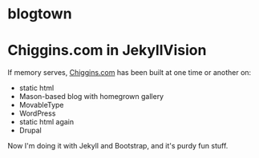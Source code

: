 blogtown
========

# Chiggins.com in JekyllVision

If memory serves, [Chiggins.com](http://chiggins.com) has been built at one time or another on:

- static html
- Mason-based blog with homegrown gallery
- MovableType
- WordPress
- static html again
- Drupal

Now I'm doing it with Jekyll and Bootstrap, and it's purdy fun stuff.
